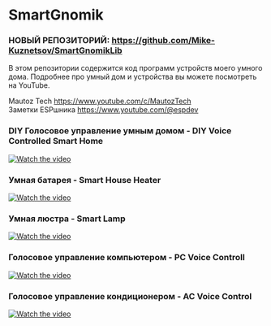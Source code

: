 # SmartGnomik
### НОВЫЙ РЕПОЗИТОРИЙ: https://github.com/Mike-Kuznetsov/SmartGnomikLib

В этом репозитории содержится код программ устройств моего умного дома. Подробнее про умный дом и устройства вы можете посмотреть на YouTube.

Mautoz Tech https://www.youtube.com/c/MautozTech  
Заметки ESPшника https://www.youtube.com/@espdev

### DIY Голосовое управление умным домом - DIY Voice Controlled Smart Home
[![Watch the video](https://img.youtube.com/vi/Uk_LlI7Qcqw/maxresdefault.jpg)](https://www.youtube.com/watch?v=Uk_LlI7Qcqw)

### Умная батарея - Smart House Heater
[![Watch the video](https://img.youtube.com/vi/1qQIQP5o4bY/maxresdefault.jpg)](https://www.youtube.com/watch?v=1qQIQP5o4bY)

### Умная люстра - Smart Lamp
[![Watch the video](https://img.youtube.com/vi/LqcxTVnJerQ/maxresdefault.jpg)](https://www.youtube.com/watch?v=LqcxTVnJerQ)

### Голосовое управление компьютером - PC Voice Controll
[![Watch the video](https://img.youtube.com/vi/hH3e1tUTVxI/maxresdefault.jpg)](https://www.youtube.com/watch?v=Uk_hH3e1tUTVxI)

### Голосовое управление кондиционером - AC Voice Control
[![Watch the video](https://img.youtube.com/vi/OrqkeDkkqKg/maxresdefault.jpg)](https://www.youtube.com/watch?v=Uk_OrqkeDkkqKg)
